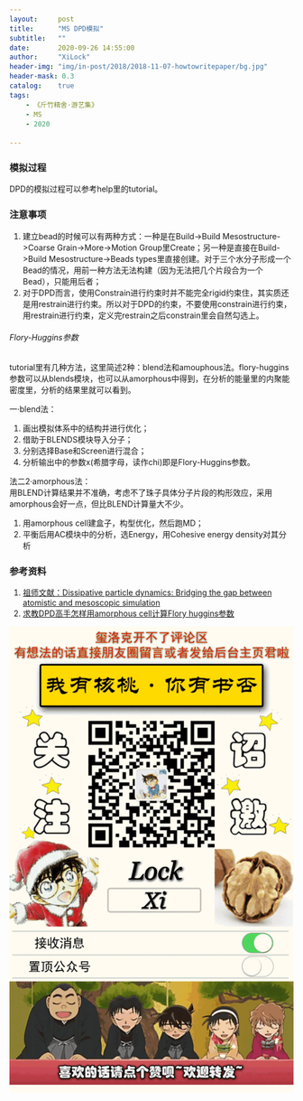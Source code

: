 ```yaml
---
layout:     post
title:      "MS DPD模拟"
subtitle:   ""
date:       2020-09-26 14:55:00
author:     "XiLock"
header-img: "img/in-post/2018/2018-11-07-howtowritepaper/bg.jpg"
header-mask: 0.3
catalog:    true
tags:
    - 《斤竹精舍·游艺集》
    - MS
    - 2020

---
```


### 模拟过程
DPD的模拟过程可以参考help里的tutorial。


### 注意事项

1. 建立bead的时候可以有两种方式：一种是在Build->Build Mesostructure->Coarse Grain->More->Motion Group里Create；另一种是直接在Build->Build Mesostructure->Beads types里直接创建。对于三个水分子形成一个Bead的情况，用前一种方法无法构建（因为无法把几个片段合为一个Bead），只能用后者；
1. 对于DPD而言，使用Constrain进行约束时并不能完全rigid约束住，其实质还是用restrain进行约束。所以对于DPD的约束，不要使用constrain进行约束，用restrain进行约束，定义完restrain之后constrain里会自然勾选上。

###### Flory-Huggins参数
tutorial里有几种方法，这里简述2种：blend法和amouphous法。flory-huggins参数可以从blends模块，也可以从amorphous中得到，在分析的能量里的内聚能密度里，分析的结果里就可以看到。

一·blend法：
1. 画出模拟体系中的结构并进行优化；
2. 借助于BLENDS模块导入分子；
3. 分别选择Base和Screen进行混合；
4. 分析输出中的参数x(希腊字母，读作chi)即是Flory-Huggins参数。


法二2·amorphous法：  
用BLEND计算结果并不准确，考虑不了珠子具体分子片段的构形效应，采用amorphous会好一点，但比BLEND计算量大不少。
1. 用amorphous cell建盒子，构型优化，然后跑MD；
1. 平衡后用AC模块中的分析，选Energy，用Cohesive energy density对其分析

### 参考资料
1. [祖师文献：Dissipative particle dynamics: Bridging the gap between atomistic and mesoscopic simulation](https://aip.scitation.org/doi/10.1063/1.474784)
1. [求教DPD高手怎样用amorphous cell计算Flory huggins参数](http://muchong.com/html/201312/3002328.html)

![](/img/wc-tail.GIF)
